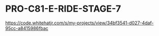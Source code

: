 # PRO-C81-E-RIDE-STAGE-7
https://code.whitehatjr.com/s/my-projects/view/34bf3541-d027-4daf-95cc-a8415986fbac
